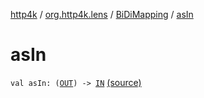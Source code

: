 [http4k](../../index.md) / [org.http4k.lens](../index.md) / [BiDiMapping](index.md) / [asIn](./as-in.md)

# asIn

`val asIn: (`[`OUT`](index.md#OUT)`) -> `[`IN`](index.md#IN) [(source)](https://github.com/http4k/http4k/blob/master/http4k-core/src/main/kotlin/org/http4k/lens/BiDiMapping.kt#L37)